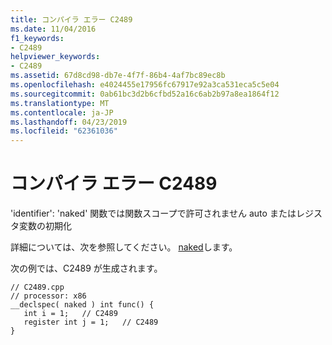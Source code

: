 ```yaml
---
title: コンパイラ エラー C2489
ms.date: 11/04/2016
f1_keywords:
- C2489
helpviewer_keywords:
- C2489
ms.assetid: 67d8cd98-db7e-4f7f-86b4-4af7bc89ec8b
ms.openlocfilehash: e4024455e17956fc67917e92a3ca531eca5c5e04
ms.sourcegitcommit: 0ab61bc3d2b6cfbd52a16c6ab2b97a8ea1864f12
ms.translationtype: MT
ms.contentlocale: ja-JP
ms.lasthandoff: 04/23/2019
ms.locfileid: "62361036"
---
```

# <a name="compiler-error-c2489"></a>コンパイラ エラー C2489

'identifier': 'naked' 関数では関数スコープで許可されません auto またはレジスタ変数の初期化

詳細については、次を参照してください。 [naked](../../cpp/naked-cpp.md)します。

次の例では、C2489 が生成されます。

```
// C2489.cpp
// processor: x86
__declspec( naked ) int func() {
   int i = 1;   // C2489
   register int j = 1;   // C2489
}
```